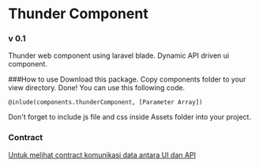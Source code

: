 # Thunder Component
### v 0.1
Thunder web component using laravel blade. Dynamic API driven ui component. 

###How to use
Download this package. Copy components folder to your view directory. Done! You can use this following code. 

	@inlude(components.thunderComponent, [Parameter Array])

Don't forget to include js file and css inside Assets folder into your project.

### Contract
[Untuk melihat contract komunikasi data antara UI dan API](https://github.com/ThunderID/ThunderComponents/blob/master/Contracts/Contracts.mdown)
